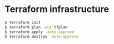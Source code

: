 # Terraform infrastructure

```sh
$ terraform init
$ terraform plan -out tfplan
$ terraform apply -auto-approve
$ terraform destroy -auto-approve
```
